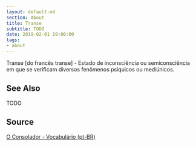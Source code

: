 ```yaml
---
layout: default-md
section: About
title: Transe
subtitle: TODO
date: 2019-02-01 19:00:00
tags:
- about
---
```


Transe [do francês transe] - Estado de inconsciência ou semiconsciência em que se verificam diversos fenômenos psíquicos ou mediúnicos.
 
## See Also
TODO

## Source
[O Consolador - Vocabulário (pt-BR)](http://www.oconsolador.com.br/linkfixo/vocabulario/principal.html)

